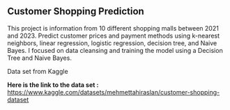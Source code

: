 ## Customer Shopping Prediction ##

This project is information from 10 different shopping malls between 2021 and 2023. Predict customer prices and payment methods using k-nearest neighbors, linear regression, logistic regression, decision tree, and Naive Bayes.
I focused on data cleansing and training the model using a Decision Tree and Naive Bayes.

Data set from Kaggle

**Here is the link to the data set :** https://www.kaggle.com/datasets/mehmettahiraslan/customer-shopping-dataset
